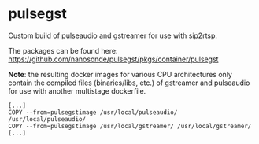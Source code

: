 # pulsegst
Custom build of pulseaudio and gstreamer for use with sip2rtsp.

The packages can be found here: https://github.com/nanosonde/pulsegst/pkgs/container/pulsegst

**Note**: the resulting docker images for various CPU architectures only contain the compiled files (binaries/libs, etc.) of gstreamer and pulseaudio for use with another multistage dockerfile.
```
[...]
COPY --from=pulsegstimage /usr/local/pulseaudio/ /usr/local/pulseaudio/
COPY --from=pulsegstimage /usr/local/gstreamer/ /usr/local/gstreamer/
[...]
```
